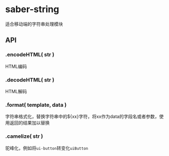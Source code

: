 # saber-string

适合移动端的字符串处理模块

## API

### .encodeHTML( str )

HTML编码

### .decodeHTML( str )

HTML解码

### .format( template, data )

字符串格式化，替换字符串中的${xx}字符，将xx作为data的字段名或者参数，使用返回的结果加以替换

### .camelize( str )

驼峰化，例如将`ui-button`转变化`uiButton`

